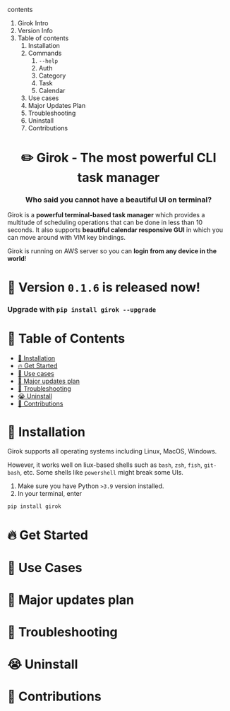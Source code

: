 contents

1. Girok Intro
2. Version Info
3. Table of contents
   1. Installation
   2. Commands
      1. `--help`
      2. Auth
      3. Category
      4. Task
      5. Calendar
   3. Use cases
   4. Major Updates Plan
   5. Troubleshooting
   6. Uninstall
   7. Contributions

<h1 align="center">✏️ Girok - The most powerful CLI task manager</h1>

<h3 align="center"> Who said you cannot have a beautiful UI on terminal?</h4>

Girok is a **powerful terminal-based task manager** which provides a multitude of scheduling operations that can be done in less than 10 seconds. It also supports **beautiful calendar responsive GUI** in which you can move around with VIM key bindings.

Girok is running on AWS server so you can **login from any device in the world**!

# 📀 Version `0.1.6` is released now!

### Upgrade with `pip install girok --upgrade`

# 📖 Table of Contents

- [🚀 Installation](#-Installation)
- [🔥 Get Started](#-get-started)
- [📝 Use cases](#-use-cases)
- [🤖 Major updates plan](#-major-updates-plan)
- [🚒 Troubleshooting](#-troubleshooting)
- [😭 Uninstall](#-uninstall)
- [💌 Contributions](#-contributions)

# 🚀 Installation

Girok supports all operating systems including Linux, MacOS, Windows.

However, it works well on liux-based shells such as `bash`, `zsh`, `fish`, `git-bash`, etc. Some shells like `powershell` might break some UIs.

1. Make sure you have Python `>3.9` version installed.
2. In your terminal, enter

```bash
pip install girok
```

# 🔥 Get Started

# 📝 Use Cases

# 🤖 Major updates plan

# 🚒 Troubleshooting

# 😭 Uninstall

# 💌 Contributions
